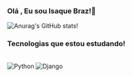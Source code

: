 ### Olá , Eu sou Isaque Braz!👋

![Anurag's GitHub stats](https://github-readme-stats.vercel.app/api?username=IsaqueBraz17&show_icons=true&theme=radical)!
### Tecnologias que estou estudando!

<div style="display:inline-block"></br>
  <img align="center "alt="Python" src="https://img.shields.io/badge/Python-14354C?style=for-the-badge&logo=python&logoColor=white"/>
  <img align="center "alt="Django" src="https://img.shields.io/badge/Django-092E20?style=for-the-badge&logo=django&logoColor=white"/>

</div>

